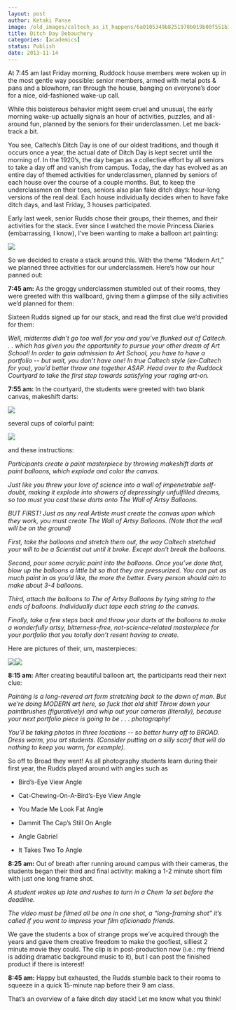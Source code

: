 ```yaml
---
layout: post
author: Ketaki Panse
image: /old_images/caltech_as_it_happens/6a0105349b8251970b019b00f551b3970d.jpg
title: Ditch Day Debauchery 
categories: [academics]
status: Publish
date: 2013-11-14
---
```



At 7:45 am last Friday morning, Ruddock house members were woken up in the most gentle way possible: senior members, armed with metal pots &amp; pans and a blowhorn, ran through the house, banging on everyone’s door for a nice, old-fashioned wake-up call.

While this boisterous behavior might seem cruel and unusual, the early morning wake-up actually signals an hour of activities, puzzles, and all-around fun, planned by the seniors for their underclassmen. Let me back-track a bit.

You see, Caltech’s Ditch Day is one of our oldest traditions, and though it occurs once a year, the actual date of Ditch Day is kept secret until the morning of. In the 1920’s, the day began as a collective effort by all seniors to take a day off and vanish from campus. Today, the day has evolved as an entire day of themed activities for underclassmen, planned by seniors of each house over the course of a couple months. But, to keep the underclassmen on their toes, seniors also plan fake ditch days: hour-long versions of the real deal. Each house individually decides when to have fake ditch days, and last Friday, 3 houses participated.

Early last week, senior Rudds chose their groups, their themes, and their activities for the stack. Ever since I watched the movie Princess Diaries (embarrassing, I know), I’ve been wanting to make a balloon art painting:



![](https://payload.cargocollective.com/1/2/77492/1337052/50495_226155719555_6508242_n.jpg)

So we decided to create a stack around this. With the theme “Modern Art,” we planned three activities for our underclassmen. Here’s how our hour panned out:

**7:45 am:** As the groggy underclassmen stumbled out of their rooms, they were greeted with this wallboard, giving them a glimpse of the silly activities we’d planned for them:



Sixteen Rudds signed up for our stack, and read the first clue we’d provided for them:

*Well, midterms didn’t go too well for you and you’ve flunked out of Caltech. . . which has given you the opportunity to pursue your other dream of Art School! In order to gain admission to Art School, you have to have a portfolio -- but wait, you don’t have one! In true Caltech style (ex-Caltech for you), you’d better throw one together ASAP. Head over to the Ruddock Courtyard to take the first step towards satisfying your raging art-on.*

**7:55 am:** In the courtyard, the students were greeted with two blank canvas, makeshift darts:

![](https://mail.google.com/mail/?ui=2&amp;ik=80e1ce8229&amp;view=att&amp;th=1423a0d11775308d&amp;attid=0.1&amp;disp=thd&amp;zw)

several cups of colorful paint:

![](https://mail.google.com/mail/?ui=2&amp;ik=80e1ce8229&amp;view=att&amp;th=1423a0cc46f50c9c&amp;attid=0.1&amp;disp=thd&amp;zw)

and these instructions:

*Participants create a paint masterpiece by throwing makeshift darts at paint balloons, which explode and color the canvas.*

*Just like you threw your love of science into a wall of impenetrable self-doubt, making it explode into showers of depressingly unfulfilled dreams, so too must you cast these darts onto The Wall of Artsy Balloons.*

*BUT FIRST! Just as any real Artiste must create the canvas upon which they work, you must create The Wall of Artsy Balloons. (Note that the wall will be on the ground)*

*First, take the balloons and stretch them out, the way Caltech stretched your will to be a Scientist out until it broke. Except don’t break the balloons.*

*Second, pour some acrylic paint into the balloons. Once you’ve done that, blow up the balloons a little bit so that they are pressurized. You can put as much paint in as you’d like, the more the better. Every person should aim to make about 3-4 balloons.*

*Third, attach the balloons to The of Artsy Balloons by tying string to the ends of balloons. Individually duct tape each string to the canvas.*

*Finally, take a few steps back and throw your darts at the balloons to make a wonderfully artsy, bitterness-free, not-science-related masterpiece for your portfolio that you totally don’t resent having to create.*

Here are pictures of their, um, masterpieces:

![](https://mail.google.com/mail/?ui=2&amp;ik=80e1ce8229&amp;view=att&amp;th=1423a0f7308c194d&amp;attid=0.1&amp;disp=thd&amp;zw)![](https://mail.google.com/mail/?ui=2&amp;ik=80e1ce8229&amp;view=att&amp;th=1423a0e91b51672c&amp;attid=0.1&amp;disp=thd&amp;zw)

**8:15 am:** After creating beautiful balloon art, the participants read their next clue:

*Painting is a long-revered art form stretching back to the dawn of man. But we’re doing MODERN art here, so fuck that old shit! Throw down your paintbrushes (figuratively) and whip out your cameras (literally), because your next portfolio piece is going to be . . . photography!*

*You’ll be taking photos in three locations -- so better hurry off to BROAD. Dress warm, you art students. (Consider putting on a silly scarf that will do nothing to keep you warm, for example).*

So off to Broad they went! As all photography students learn during their first year, the Rudds played around with angles such as

 - Bird’s-Eye View Angle

- Cat-Chewing-On-A-Bird’s-Eye View Angle

- You Made Me Look Fat Angle

- Dammit The Cap’s Still On Angle

- Angle Gabriel

- It Takes Two To Angle

**8:25 am:** Out of breath after running around campus with their cameras, the students began their third and final activity: making a 1-2 minute short film with just one long frame shot.

*A student wakes up late and rushes to turn in a Chem 1a set before the deadline.*

*The video must be filmed all be one in one shot, a “long-framing shot” it’s called if you want to impress your film aficionado friends.*

We gave the students a box of strange props we’ve acquired through the years and gave them creative freedom to make the goofiest, silliest 2 minute movie they could. The clip is in post-production now (i.e.: my friend is adding dramatic background music to it), but I can post the finished product if there is interest!

**8:45 am:** Happy but exhausted, the Rudds stumble back to their rooms to squeeze in a quick 15-minute nap before their 9 am class.

That’s an overview of a fake ditch day stack! Let me know what you think!

